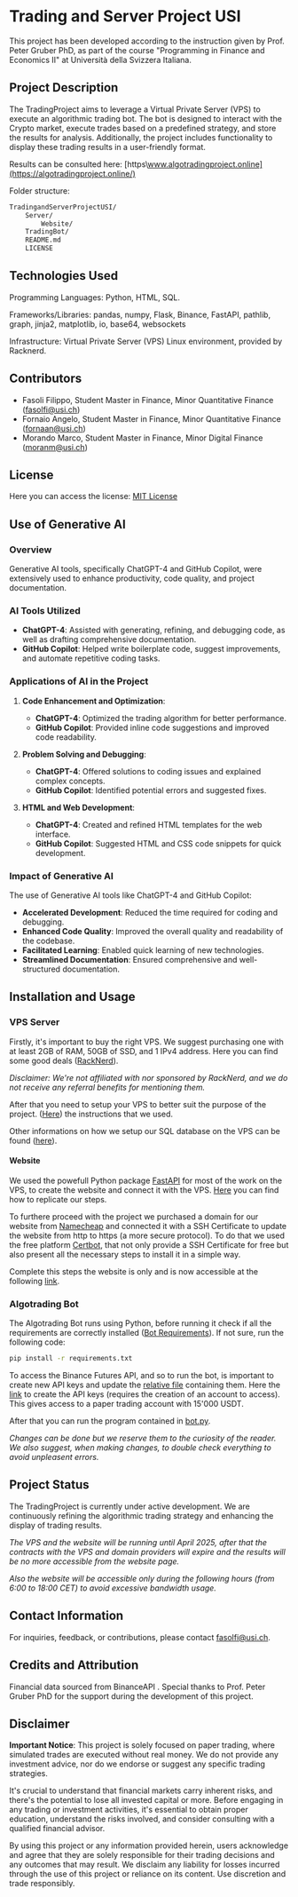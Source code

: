 # Trading and Server Project USI

This project has been developed according to the instruction given by Prof. Peter Gruber PhD, as part of the course "Programming in Finance and Economics II" at Università della Svizzera Italiana.

## Project Description
The TradingProject aims to leverage a Virtual Private Server (VPS) to execute an algorithmic trading bot. The bot is designed to interact with the Crypto market, execute trades based on a predefined strategy, and store the results for analysis. Additionally, the project includes functionality to display these trading results in a user-friendly format.

Results can be consulted here: [https\\www.algotradingproject.online](https://algotradingproject.online/)

Folder structure:
```bash
TradingandServerProjectUSI/
    Server/
        Website/
    TradingBot/
    README.md
    LICENSE
```
## Technologies Used
Programming Languages: Python, HTML, SQL.

Frameworks/Libraries: pandas, numpy, Flask, Binance, FastAPI, pathlib, graph, jinja2, matplotlib, io, base64, websockets

Infrastructure: Virtual Private Server (VPS) Linux environment, provided by Racknerd.

## Contributors
- Fasoli Filippo, Student Master in Finance, Minor Quantitative Finance (fasolfi@usi.ch)
- Fornaio Angelo, Student Master in Finance, Minor Quantitative Finance (fornaan@usi.ch)
- Morando Marco, Student Master in Finance, Minor Digital Finance (moranm@usi.ch)

## License
Here you can access the license: [MIT License](/LICENSE)

## Use of Generative AI

### Overview
Generative AI tools, specifically ChatGPT-4 and GitHub Copilot, were extensively used to enhance productivity, code quality, and project documentation.

### AI Tools Utilized
- **ChatGPT-4**: Assisted with generating, refining, and debugging code, as well as drafting comprehensive documentation.
- **GitHub Copilot**: Helped write boilerplate code, suggest improvements, and automate repetitive coding tasks.

### Applications of AI in the Project
1. **Code Enhancement and Optimization**:
    - **ChatGPT-4**: Optimized the trading algorithm for better performance.
    - **GitHub Copilot**: Provided inline code suggestions and improved code readability.

2. **Problem Solving and Debugging**:
    - **ChatGPT-4**: Offered solutions to coding issues and explained complex concepts.
    - **GitHub Copilot**: Identified potential errors and suggested fixes.

3. **HTML and Web Development**:
    - **ChatGPT-4**: Created and refined HTML templates for the web interface.
    - **GitHub Copilot**: Suggested HTML and CSS code snippets for quick development.

### Impact of Generative AI
The use of Generative AI tools like ChatGPT-4 and GitHub Copilot:
- **Accelerated Development**: Reduced the time required for coding and debugging.
- **Enhanced Code Quality**: Improved the overall quality and readability of the codebase.
- **Facilitated Learning**: Enabled quick learning of new technologies.
- **Streamlined Documentation**: Ensured comprehensive and well-structured documentation.

## Installation and Usage
### VPS Server
Firstly, it's important to buy the right VPS. We suggest purchasing one with at least 2GB of RAM, 50GB of SSD, and 1 IPv4 address. Here you can find some good deals ([RackNerd](https://www.racknerd.com/BlackFriday/)). 

*Disclaimer: We're not affiliated with nor sponsored by RackNerd, and we do not receive any referral benefits for mentioning them.*

After that you need to setup your VPS to better suit the purpose of the project. ([Here](Server/VPS_Setup.md)) the instructions that we used.

Other informations on how we setup our SQL database on the VPS can be found ([here](Server/Website/CreateSQLdatabase.md)).

#### Website
We used the powefull Python package [FastAPI](https://fastapi.tiangolo.com/) for most of the work on the VPS, to create the website and connect it with the VPS. [Here](/Server/Website) you can find how to replicate our steps.

To furthere proceed with the project we purchased a domain for our website from [Namecheap](https://www.namecheap.com/domains) and connected it with a SSH Certificate to update the website from http to https (a more secure protocol). To do that we used the free platform [Certbot](https://certbot.eff.org), that not only provide a SSH Certificate for free but also present all the necessary steps to install it in a simple way.

Complete this steps the website is only and is now accessible at the following [link](https://www.algotradingproject.online).



### Algotrading Bot
The Algotrading Bot runs using Python, before running it check if all the requirements are correctly installed ([Bot Requirements](/TradingBot/requirements.txt)). If not sure, run the following code:
```bash
pip install -r requirements.txt
```
To access the Binance Futures API, and so to run the bot, is important to create new API keys and update the [relative file](/TradingBot/api_keys.json) containing them. Here the [link](https://testnet.binancefuture.com/en/futures/BTCUSDT) to create the API keys (requires the creation of an account to access). This gives access to a paper trading account with 15'000 USDT. 

After that you can run the program contained in [bot.py](/TradingBot/bot.py). 

*Changes can be done but we reserve them to the curiosity of the reader. We also suggest, when making changes, to double check everything to avoid unpleasent errors.*

## Project Status
The TradingProject is currently under active development. We are continuously refining the algorithmic trading strategy and enhancing the display of trading results. 

*The VPS and the website will be running until April 2025, after that the contracts with the VPS and domain providers will expire and the results will be no more accessible from the website page.*

*Also the website will be accessible only during the following hours (from 6:00 to 18:00 CET) to avoid excessive bandwidth usage.*

## Contact Information
For inquiries, feedback, or contributions, please contact fasolfi@usi.ch.

## Credits and Attribution
Financial data sourced from BinanceAPI .
Special thanks to Prof. Peter Gruber PhD for the support during the development of this project.

## Disclaimer

**Important Notice**: This project is solely focused on paper trading, where simulated trades are executed without real money. We do not provide any investment advice, nor do we endorse or suggest any specific trading strategies. 

It's crucial to understand that financial markets carry inherent risks, and there's the potential to lose all invested capital or more. Before engaging in any trading or investment activities, it's essential to obtain proper education, understand the risks involved, and consider consulting with a qualified financial advisor. 

By using this project or any information provided herein, users acknowledge and agree that they are solely responsible for their trading decisions and any outcomes that may result. We disclaim any liability for losses incurred through the use of this project or reliance on its content. Use discretion and trade responsibly.

